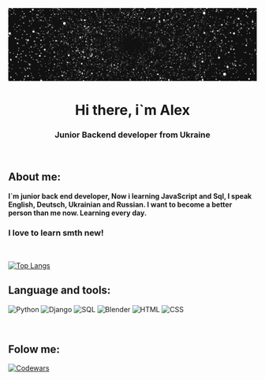 <div id="Header" align="center">
    <a href="https://github.com/Fxr-Whxt"> <img src="assets/ezgif-6-ea7513ec72.gif" style="max-width: 100%; max-height: 1050px"></img></a>
    <h1>Hi there, i`m Alex</h1>
    <h3>Junior Backend developer from Ukraine</h3>

</div>
<br>

## About me:

<b> I`m junior back end developer, Now i learning JavaScript and Sql, I speak English, Deutsch, Ukrainian and Russian. I want to become a better person than me now. Learning every day.


</b>


### I love to learn smth new! 

<br>



[![Top Langs](https://github-readme-stats.vercel.app/api/top-langs/?username=Fxr-Whxt&layout=compact&theme=vision-friendly-dark)](https://github.com/anuraghazra/github-readme-stats)

## Language and tools:

![Python](https://img.shields.io/badge/Python--pink?style=flat-square&logo=Python&labelColor=black&color=pink)
![Django](https://img.shields.io/badge/Django--red?style=flat-square&logo=Django&labelColor=black&color=red)
![SQL](https://img.shields.io/badge/SQL--green?style=flat-square&logo=SQL&labelColor=black&color=Green)
![Blender](https://img.shields.io/badge/Blender--Blue?style=flat-square&logo=Blender&labelColor=black&color=blue)
![HTML](https://img.shields.io/badge/HTML--Blue?style=flat-square&logo=HTML5&labelColor=black&color=white)
![CSS](https://img.shields.io/badge/CSS--Blue?style=flat-square&logo=CSS3&labelColor=black&color=purple)

<br>

## Folow me:
[![Codewars](https://www.codewars.com/users/FxrWhxt/badges/small)](https://www.codewars.com/users/FxrWhxt)



